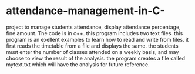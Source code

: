 # attendance-management-in-C-
project to manage students attendance, display attendance percentage, fine amount. The code is in c++.
this program includes two text files.
this program is an exellent examples to learn how to read and write from files.
it first reads the timetable from a file and displays the same.
the students must enter the number of classes attended on a weekly basis, and may choose to view the result of the analysis.
the program creates a file called mytext.txt which will have the analysis for future reference.
